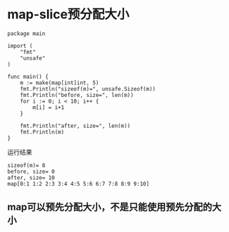 # map-slice预分配大小

```
package main

import (
    "fmt"
    "unsafe"
)

func main() {
    m := make(map[int]int, 5)
    fmt.Println("sizeof(m)=", unsafe.Sizeof(m))
    fmt.Println("before, size=", len(m))
    for i := 0; i < 10; i++ {
        m[i] = i+1
    }

    fmt.Println("after, size=", len(m))
    fmt.Println(m)
}
```

运行结果
```
sizeof(m)= 8
before, size= 0
after, size= 10
map[0:1 1:2 2:3 3:4 4:5 5:6 6:7 7:8 8:9 9:10]
```

## map可以预先分配大小，不是只能使用预先分配的大小

